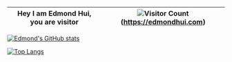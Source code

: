 | Hey I am Edmond Hui, you are visitor | ![Visitor Count](https://profile-counter.glitch.me/edmondthui/count.svg)(https://edmondhui.com) |
|--------------------------------------|-------------------------------------------------------------------------------------------------|

[![Edmond's GitHub stats](https://github-readme-stats.vercel.app/api?username=edmondthui)](https://edmondhui.com)

[![Top Langs](https://github-readme-stats.vercel.app/api/top-langs/?username=edmondthui&layout=compact)](https://edmondhui.com)
